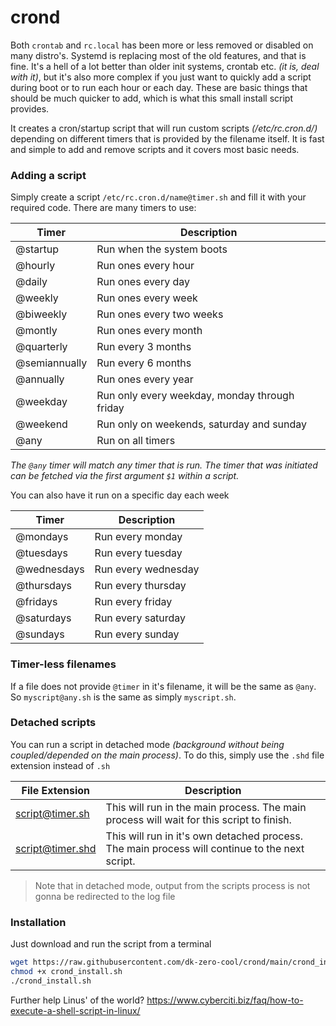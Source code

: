 # crond

Both `crontab` and `rc.local` has been more or less removed or disabled on many distro's. Systemd is replacing most of the old features, and that is fine. It's a hell of a lot better than older init systems, crontab etc. _(it is, deal with it)_, but it's also more complex if you just want to quickly add a script during boot or to run each hour or each day. These are basic things that should be much quicker to add, which is what this small install script provides. 

It creates a cron/startup script that will run custom scripts _(/etc/rc.cron.d/)_ depending on different timers that is provided by the filename itself. It is fast and simple to add and remove scripts and it covers most basic needs. 

### Adding a script

Simply create a script `/etc/rc.cron.d/name@timer.sh` and fill it with your required code. There are many timers to use: 

| Timer | Description |
| -- | -- | 
| @startup | Run when the system boots |
| @hourly | Run ones every hour |
| @daily | Run ones every day |
| @weekly | Run ones every week |
| @biweekly | Run ones every two weeks |
| @montly | Run ones every month |
| @quarterly | Run every 3 months |
| @semiannually | Run every 6 months |
| @annually | Run ones every year | 
| @weekday | Run only every weekday, monday through friday |
| @weekend | Run only on weekends, saturday and sunday |
| @any | Run on all timers | 

_The `@any` timer will match any timer that is run. The timer that was initiated can be fetched via the first argument `$1` within a script._

You can also have it run on a specific day each week

| Timer | Description |
| -- | -- | 
| @mondays | Run every monday |
| @tuesdays | Run every tuesday |
| @wednesdays | Run every wednesday |
| @thursdays | Run every thursday |
| @fridays | Run every friday |
| @saturdays | Run every saturday |
| @sundays | Run every sunday |

### Timer-less filenames 

If a file does not provide `@timer` in it's filename, it will be the same as `@any`. So `myscript@any.sh` is the same as simply `myscript.sh`. 

### Detached scripts

You can run a script in detached mode _(background without being coupled/depended on the main process)_. To do this, simply use the `.shd` file extension instead of `.sh`

| File Extension | Description |
| -- | -- |
| script@timer.sh | This will run in the main process. The main process will wait for this script to finish. | 
| script@timer.shd | This will run in it's own detached process. The main process will continue to the next script. |

 > Note that in detached mode, output from the scripts process is not gonna be redirected to the log file

### Installation

Just download and run the script from a terminal

```sh
wget https://raw.githubusercontent.com/dk-zero-cool/crond/main/crond_install.sh
chmod +x crond_install.sh
./crond_install.sh
```

Further help Linus' of the world? https://www.cyberciti.biz/faq/how-to-execute-a-shell-script-in-linux/
